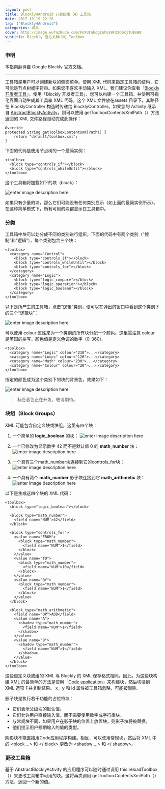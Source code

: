 ```yaml
---
layout: post
title: Blockly4Android 开发指南（4）工具箱
date: 2017-10-19 22:26
tag: ["Blockly4Android"]
categories: 译文
cover: http://image.wufazhuce.com/FnXUInbqgzohGsWF32O6KjTUBsW8
subtitle: Blockly 官方文档中的 Toolbox
---
```

### 申明

本指南翻译自 Google Blockly 官方文档。

---

工具箱是用户可以创建新块的侧面菜单。使用 XML 代码来指定工具箱的结构，它可能是节点树或字符串。如果您不喜欢手动输入 XML，我们建议你查看「[Blockly 开发者工具](https://developers.google.cn/blockly/guides/create-custom-blocks/blockly-developer-tools)」。使用「Blockly 开发者工具」，您可以构建一个工具箱，并使用可视化界面自动生成其工具箱 XML 代码。这个 XML 文件放在assets 目录下，其路径在 BlocklyController 构造时传递给 BlocklyController。如果您的 Activity 继承自 [AbstractBlocklyActivity](https://github.com/google/blockly-android/blob/master/blocklylib-core/src/main/java/com/google/blockly/android/AbstractBlocklyActivity.java)，则可以使用 getToolboxContentsXmlPath（）方法返回的 XML 文件路径自动完成此操作：

```
Override
protected String getToolboxContentsXmlPath() {
    return "default/toolbox.xml";
}
```

下面的代码是使用节点树的一个最简实例：

```
<toolbox>
  <block type="controls_if"></block>
  <block type="controls_whileUntil"></block>
</toolbox>
```

这个工具箱将加载如下的块（block）：

![enter image description here](https://developers.google.cn/blockly/images/toolbox-minimal-android.png)

如果只有少量的块，那么它们可能没有任何类别显示（如上面的最简实例所示）。在这种简单模式下，所有可用的块都显示在工具箱中。

### 分类

工具箱中块可以划分成不同的类别进行组织，下面的代码中有两个类别（“控制”和“逻辑”），每个类别包含三个块：

```
<toolbox>
  <category name="Control">
    <block type="controls_if"></block>
    <block type="controls_whileUntil"></block>
    <block type="controls_for"></block>
  </category>
  <category name="Logic">
    <block type="logic_compare"></block>
    <block type="logic_operation"></block>
    <block type="logic_boolean"></block>
  </category>
</toolbox>
```

以下是所产生的工具箱，点击“逻辑”类别，便可以在弹出的窗口中看到这个类别下的三个“逻辑块”：

![enter image description here](https://developers.google.cn/blockly/images/toolbox-categories-android.png)

可以使用 colour 属性来为一个类别的所有块分配一个颜色。这里需注意 colour 是英国的拼写。颜色值是定义色调的数字（0-360）。

```
<toolbox>
  <category name="Logic" colour="210">...</category>
  <category name="Loops" colour="120">...</category>
  <category name="Math" colour="230">...</category>
  <category name="Colour" colour="20">...</category>
</toolbox>
```

指定的颜色成为这个类别下的块的背景色，效果如下：

![enter image description here](https://developers.google.cn/blockly/images/toolbox-colours-android.png)

> 标签着色正在开发，敬请期待。

### 块组（Block Groups）

XML 可能包含自定义块或块组。这里有四个块：

1. 一个简单的 **logic_boolean** 的块：
![enter image description here](https://developers.google.cn/blockly/images/true.png)

2. 一个已修改为显示数字 42 而不是默认值 0 的 **math_number** 块：
![enter image description here](https://developers.google.cn/blockly/images/42.png)

3. 一个具有三个math_number块连接到它的controls_for块：
![enter image description here](https://developers.google.cn/blockly/images/count-with.png)

4. 一个具有两个 **math_number** 影子块连接到它 **math_arithmetic** 块：
![enter image description here](https://developers.google.cn/blockly/images/1plus1.png)

以下是生成这四个块的 XML 代码：

```
<toolbox>
  <block type="logic_boolean"></block>

  <block type="math_number">
    <field name="NUM">42</field>
  </block>

  <block type="controls_for">
    <value name="FROM">
      <block type="math_number">
        <field name="NUM">1</field>
      </block>
    </value>
    <value name="TO">
      <block type="math_number">
        <field name="NUM">10</field>
      </block>
    </value>
    <value name="BY">
      <block type="math_number">
        <field name="NUM">1</field>
      </block>
    </value>
  </block>

  <block type="math_arithmetic">
    <field name="OP">ADD</field>
    <value name="A">
      <shadow type="math_number">
        <field name="NUM">1</field>
      </shadow>
    </value>
    <value name="B">
      <shadow type="math_number">
        <field name="NUM">1</field>
      </shadow>
    </value>
  </block>
</toolbox>
```

这些自定义块或组的 XML 与 Blockly 的 XML 保存格式相同。因此，为这些块构建 XML 的最简单的方法是使用「[Code application](https://blockly-demo.appspot.com/static/demos/code/index.html)」来构建块，然后切换到 XML 选项卡并复制结果。 x，y 和 id 属性被工具箱忽略，可能被删除。

影子块是执行若干功能的占位符块：

- 它们表示父级块的默认值。
- 它们允许用户直接输入值，而不需要使用数字或字符串块。
- 与常规块不同，如果用户在影子块的位置上放置块，则影子块将被替换。
- 他们提示用户预期输入的值的类型。

阴影块不能直接用Code应用程序构建。相反，可以使用常规块，然后将 XML 中的 <block ...> 和 </ block> 更改为 <shadow ...> 和 </ shadow>。

### 更改工具箱

基于 AbstractBlocklyActivity 的应用程序可以随时通过调用 this.reloadToolbox（）来更改工具箱中可用的块。这将再次调用 getToolboxContentsXmlPath（）方法，返回一个新的值。